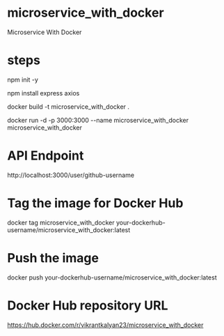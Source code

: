 # microservice_with_docker

Microservice With Docker

# steps

npm init -y

npm install express axios

docker build -t microservice_with_docker .

docker run -d -p 3000:3000 --name microservice_with_docker microservice_with_docker

# API Endpoint

http://localhost:3000/user/github-username

# Tag the image for Docker Hub

docker tag microservice_with_docker your-dockerhub-username/microservice_with_docker:latest

# Push the image

docker push your-dockerhub-username/microservice_with_docker:latest

# Docker Hub repository URL

https://hub.docker.com/r/vikrantkalyan23/microservice_with_docker

